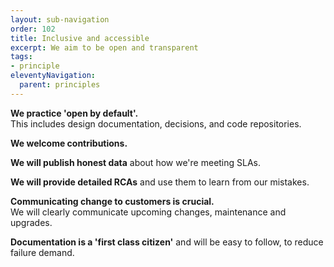 ```yaml
---
layout: sub-navigation
order: 102
title: Inclusive and accessible
excerpt: We aim to be open and transparent
tags:
- principle
eleventyNavigation:
  parent: principles
---
```

**We practice 'open by default'.** \
This includes design documentation, decisions, and code repositories.

**We welcome contributions.**

**We will publish honest data** about how we're meeting SLAs.

**We will provide detailed RCAs** and use them to learn from our mistakes.

**Communicating change to customers is crucial.** \
We will clearly communicate upcoming changes, maintenance and upgrades.

**Documentation is a 'first class citizen'** and will be easy to follow, to reduce failure demand.
